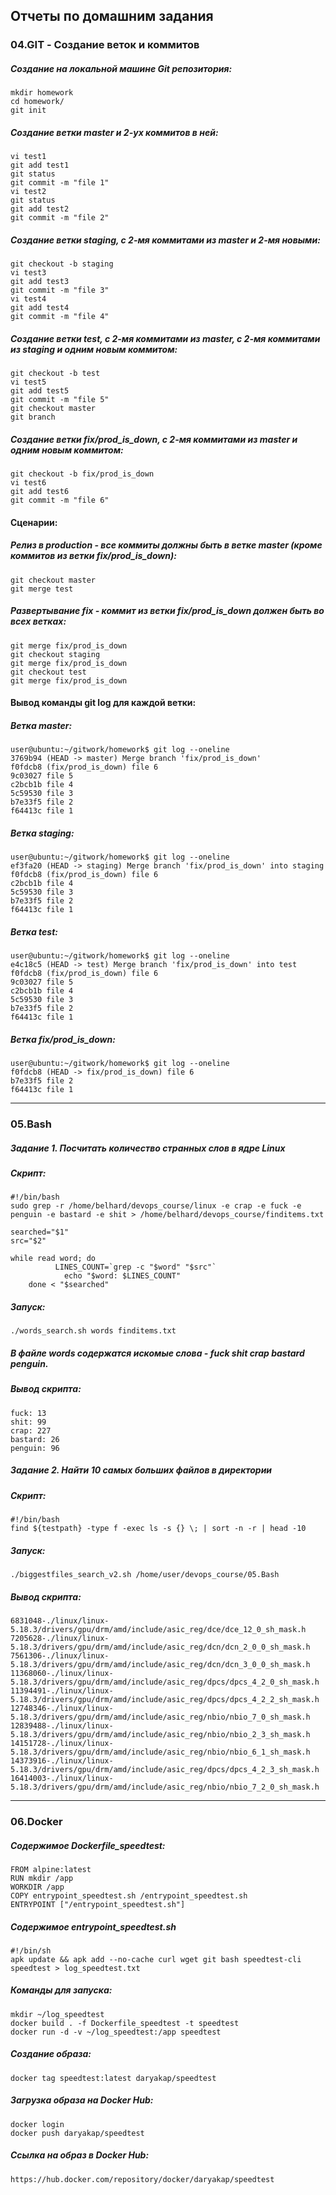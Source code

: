 ## Отчеты по домашним задания
### 04.GIT - Создание веток и коммитов
##### Создание на локальной машине Git репозитория:
```
mkdir homework
cd homework/
git init
```

#####  Создание ветки master и 2-ух коммитов в ней:
```
vi test1
git add test1
git status
git commit -m "file 1"
vi test2
git status
git add test2
git commit -m "file 2"
```

##### Создание ветки staging, с 2-мя коммитами из master и 2-мя новыми:
```
git checkout -b staging
vi test3
git add test3
git commit -m "file 3"
vi test4
git add test4
git commit -m "file 4"
```

##### Создание ветки test, с 2-мя коммитами из master, с 2-мя коммитами из staging и одним новым коммитом:
```
git checkout -b test
vi test5
git add test5
git commit -m "file 5"
git checkout master
git branch
```

##### Создание ветки fix/prod_is_down, с 2-мя коммитами из master и одним новым коммитом:

```
git checkout -b fix/prod_is_down
vi test6
git add test6
git commit -m "file 6"
```


#### Сценарии:
##### Релиз в production - все коммиты должны быть в ветке master (кроме коммитов из ветки fix/prod_is_down):

```
git checkout master 
git merge test
```

##### Развертывание fix - коммит из ветки fix/prod_is_down должен быть во всех ветках:

```
git merge fix/prod_is_down
git checkout staging 
git merge fix/prod_is_down
git checkout test
git merge fix/prod_is_down
```


#### Вывод команды git log для каждой ветки:
##### Ветка master:
```
user@ubuntu:~/gitwork/homework$ git log --oneline
3769b94 (HEAD -> master) Merge branch 'fix/prod_is_down'
f0fdcb8 (fix/prod_is_down) file 6
9c03027 file 5
c2bcb1b file 4
5c59530 file 3
b7e33f5 file 2
f64413c file 1
```

##### Ветка staging:
```
user@ubuntu:~/gitwork/homework$ git log --oneline 
ef3fa20 (HEAD -> staging) Merge branch 'fix/prod_is_down' into staging
f0fdcb8 (fix/prod_is_down) file 6
c2bcb1b file 4
5c59530 file 3
b7e33f5 file 2
f64413c file 1
```

##### Ветка test:
```
user@ubuntu:~/gitwork/homework$ git log --oneline
e4c18c5 (HEAD -> test) Merge branch 'fix/prod_is_down' into test
f0fdcb8 (fix/prod_is_down) file 6
9c03027 file 5
c2bcb1b file 4
5c59530 file 3
b7e33f5 file 2
f64413c file 1
```

##### Ветка fix/prod_is_down:
```
user@ubuntu:~/gitwork/homework$ git log --oneline
f0fdcb8 (HEAD -> fix/prod_is_down) file 6
b7e33f5 file 2
f64413c file 1
```
---

### 05.Bash

##### Задание 1. Посчитать количество странных слов в ядре Linux
##### Скрипт:
```
#!/bin/bash
sudo grep -r /home/belhard/devops_course/linux -e crap -e fuck -e penguin -e bastard -e shit > /home/belhard/devops_course/finditems.txt

searched="$1"
src="$2"

while read word; do
          LINES_COUNT=`grep -c "$word" "$src"`
            echo "$word: $LINES_COUNT"
    done < "$searched"
```
##### Запуск:
```
./words_search.sh words finditems.txt
```
##### В файле words содержатся искомые слова - fuck shit crap bastard penguin.
##### Вывод скрипта:
```
fuck: 13
shit: 99
crap: 227
bastard: 26
penguin: 96
```
##### Задание 2. Найти 10 самых больших файлов в директории
##### Скрипт:
```
#!/bin/bash
find ${testpath} -type f -exec ls -s {} \; | sort -n -r | head -10
```
##### Запуск:
```
./biggestfiles_search_v2.sh /home/user/devops_course/05.Bash
```
##### Вывод скрипта:
```
6831048-./linux/linux-5.18.3/drivers/gpu/drm/amd/include/asic_reg/dce/dce_12_0_sh_mask.h
7205628-./linux/linux-5.18.3/drivers/gpu/drm/amd/include/asic_reg/dcn/dcn_2_0_0_sh_mask.h
7561306-./linux/linux-5.18.3/drivers/gpu/drm/amd/include/asic_reg/dcn/dcn_3_0_0_sh_mask.h
11368060-./linux/linux-5.18.3/drivers/gpu/drm/amd/include/asic_reg/dpcs/dpcs_4_2_0_sh_mask.h
11394491-./linux/linux-5.18.3/drivers/gpu/drm/amd/include/asic_reg/dpcs/dpcs_4_2_2_sh_mask.h
12748346-./linux/linux-5.18.3/drivers/gpu/drm/amd/include/asic_reg/nbio/nbio_7_0_sh_mask.h
12839488-./linux/linux-5.18.3/drivers/gpu/drm/amd/include/asic_reg/nbio/nbio_2_3_sh_mask.h
14151728-./linux/linux-5.18.3/drivers/gpu/drm/amd/include/asic_reg/nbio/nbio_6_1_sh_mask.h
14373916-./linux/linux-5.18.3/drivers/gpu/drm/amd/include/asic_reg/dpcs/dpcs_4_2_3_sh_mask.h
16414003-./linux/linux-5.18.3/drivers/gpu/drm/amd/include/asic_reg/nbio/nbio_7_2_0_sh_mask.h
```
---

### 06.Docker

##### Содержимое Dockerfile_speedtest:
```
FROM alpine:latest
RUN mkdir /app
WORKDIR /app
COPY entrypoint_speedtest.sh /entrypoint_speedtest.sh
ENTRYPOINT ["/entrypoint_speedtest.sh"]
```
##### Содержимое entrypoint_speedtest.sh
```
#!/bin/sh
apk update && apk add --no-cache curl wget git bash speedtest-cli
speedtest > log_speedtest.txt
```
##### Команды для запуска:
```
mkdir ~/log_speedtest
docker build . -f Dockerfile_speedtest -t speedtest
docker run -d -v ~/log_speedtest:/app speedtest
```
##### Создание образа:
```
docker tag speedtest:latest daryakap/speedtest
```
##### Загрузка образа на Docker Hub:
```
docker login
docker push daryakap/speedtest
```
##### Ссылка на образ в Docker Hub:
```
https://hub.docker.com/repository/docker/daryakap/speedtest
```
